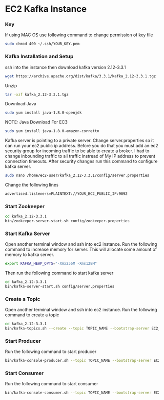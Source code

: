 # EC2 Kafka Instance

### Key
If using MAC OS use following command to change permission of key file
```bash
sudo chmod 400 ~/.ssh/YOUR_KEY.pem
```

### Kafka Installation and Setup
ssh into the instance then download kafka version 2.12-3.3.1
```bash
wget https://archive.apache.org/dist/kafka/3.3.1/kafka_2.12-3.3.1.tgz
```
Unzip
```bash
tar -xzf kafka_2.12-3.3.1.tgz
```
Download Java
```bash
sudo yum install java-1.8.0-openjdk
```
NOTE: Java Download For EC3
```bash
sudo yum install java-1.8.0-amazon-corretto
```
Kafka server is pointing to a private server. Change server.properties so it can run your ec2 public ip address. Before you do that you must add an ec2 security group for incoming traffic to be able to create a broker. I had to change inbounding traffic to all traffic instread of My IP address to prevent connection timeouts. After security changes run this command to configure kafka server. 
```bash
sudo nano /home/ec2-user/kafka_2.12-3.3.1/config/server.properties
```
Change the following lines
```bash
advertised.listeners=PLAINTEXT://YOUR_EC2_PUBLIC_IP:9092
```
### Start Zookeeper
```bash
cd kafka_2.12-3.3.1
bin/zookeeper-server-start.sh config/zookeeper.properties
```

### Start Kafka Server
Open another terminal window and ssh into ec2 instance. Run the following command to increase memory for server. This will allocate some amount of memory to kafka server.
```bash
export KAFKA_HEAP_OPTS="-Xmx256M -Xms128M"
```
Then run the following command to start kafka server

```bash
cd kafka_2.12-3.3.1
bin/kafka-server-start.sh config/server.properties
```
### Create a Topic
Open another terminal window and ssh into ec2 instance. Run the following command to create a topic
```bash
cd kafka_2.12-3.3.1
bin/kafka-topics.sh --create --topic TOPIC_NAME --bootstrap-server EC2_PUBLIC_IP:9092 --replication-factor 1 --partitions 1
```

### Start Producer
Run the following command to start producer
```bash
bin/kafka-console-producer.sh --topic TOPIC_NAME --bootstrap-server EC2_PUBLIC_IP:9092
```

### Start Consumer
Run the following command to start consumer
```bash
bin/kafka-console-consumer.sh --topic TOPIC_NAME --bootstrap-server EC2_PUBLIC_IP:9092
```







